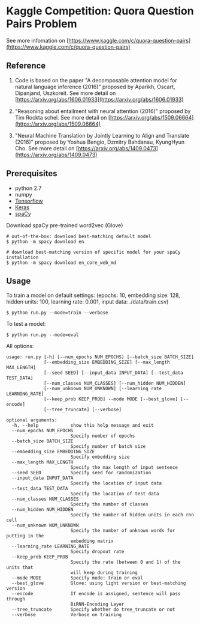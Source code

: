 # Kaggle Competition: Quora Question Pairs Problem

See more infomation on [https://www.kaggle.com/c/quora-question-pairs](https://www.kaggle.com/c/quora-question-pairs)

Reference
---------

1. Code is based on the paper "A decomposable attention model for natural language inference (2016)" proposed by Aparikh, Oscart, Dipanjand, Uszkoreit. See more detail on [https://arxiv.org/abs/1606.01933](https://arxiv.org/abs/1606.01933)

2. "Reasoning about entailment with neural attention (2016)" proposed by Tim Rockta schel. See more detail on [https://arxiv.org/abs/1509.06664](https://arxiv.org/abs/1509.06664)

3. "Neural Machine Translation by Jointly Learning to Align and Translate (2016)" proposed by Yoshua Bengio, Dzmitry Bahdanau, KyungHyun Cho. See more detail on [https://arxiv.org/abs/1409.0473](https://arxiv.org/abs/1409.0473)


Prerequisites
-------------

- python 2.7
- numpy
- [Tensorflow](https://www.tensorflow.org/)
- [Keras](https://github.com/fchollet/keras)
- [spaCy](https://spacy.io)

Download spaCy pre-trained word2vec (Glove)

    # out-of-the-box: download best-matching default model
    $ python -m spacy download en

    # download best-matching version of specific model for your spaCy installation
    $ python -m spacy download en_core_web_md


Usage
-----

To train a model on default settings: (epochs: 10, embedding size: 128, hidden units: 100, learning rate: 0.001, input data: ./data/train.csv)

    $ python run.py --mode=train --verbose

To test a model:

    $ python run.py --mode=eval


All options:
```
usage: run.py [-h] [--num_epochs NUM_EPOCHS] [--batch_size BATCH_SIZE]
              [--embedding_size EMBEDDING_SIZE] [--max_length MAX_LENGTH]
              [--seed SEED] [--input_data INPUT_DATA] [--test_data TEST_DATA]
              [--num_classes NUM_CLASSES] [--num_hidden NUM_HIDDEN]
              [--num_unknown NUM_UNKNOWN] [--learning_rate LEARNING_RATE]
              [--keep_prob KEEP_PROB] --mode MODE [--best_glove] [--encode]
              [--tree_truncate] [--verbose]

optional arguments:
  -h, --help            show this help message and exit
  --num_epochs NUM_EPOCHS
                        Specify number of epochs
  --batch_size BATCH_SIZE
                        Specify number of batch size
  --embedding_size EMBEDDING_SIZE
                        Specify embedding size
  --max_length MAX_LENGTH
                        Specify the max length of input sentence
  --seed SEED           Specify seed for randomization
  --input_data INPUT_DATA
                        Specify the location of input data
  --test_data TEST_DATA
                        Specify the location of test data
  --num_classes NUM_CLASSES
                        Specify the number of classes
  --num_hidden NUM_HIDDEN
                        Specify the number of hidden units in each rnn cell
  --num_unknown NUM_UNKNOWN
                        Specify the number of unknown words for putting in the
                        embedding matrix
  --learning_rate LEARNING_RATE
                        Specify dropout rate
  --keep_prob KEEP_PROB
                        Specify the rate (between 0 and 1) of the units that
                        will keep during training
  --mode MODE           Specify mode: train or eval
  --best_glove          Glove: using light version or best-matching version
  --encode              If encode is assigned, sentence will pass through
                        BiRNN-Encoding Layer
  --tree_truncate       Specify whether do tree_truncate or not
  --verbose             Verbose on training
```
